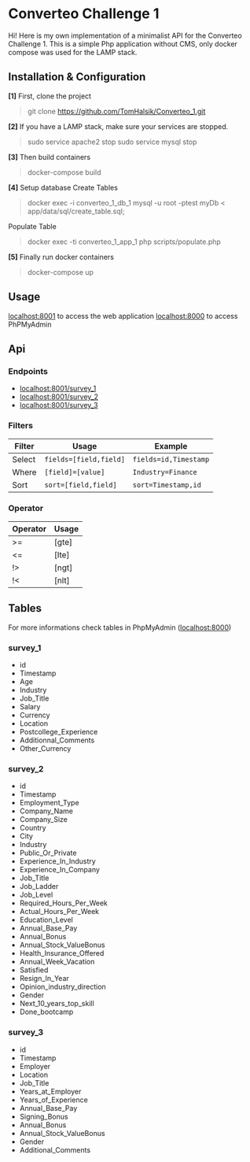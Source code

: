 # Converteo Challenge 1

Hi! Here is my own implementation of a minimalist API for the Converteo Challenge 1. This is a simple Php application without CMS, only docker compose was used for the LAMP stack.

## Installation & Configuration

**[1]** First, clone the project
> git clone https://github.com/TomHalsik/Converteo_1.git

**[2]** If you have a LAMP stack, make sure your services are stopped.
> sudo service apache2 stop
> sudo service mysql stop

**[3]** Then build containers
> docker-compose build

**[4]** Setup database
Create Tables
> docker exec -i converteo_1_db_1 mysql -u root -ptest myDb  < app/data/sql/create_table.sql;

Populate Table
> docker exec -ti converteo_1_app_1 php scripts/populate.php

**[5]** Finally run docker containers
> docker-compose up



## Usage

[localhost:8001](localhost:8001) to access the web application
[localhost:8000](localhost:8000) to access PhPMyAdmin

## Api

### Endpoints
- [localhost:8001/survey_1](localhost:8001/survey_1)
- [localhost:8001/survey_2](localhost:8001/survey_2)
- [localhost:8001/survey_3](localhost:8001/survey_3)

### Filters

|Filter          |Usage                          |Example                      |
|----------------|-------------------------------|-----------------------------|
|Select          |`fields=[field,field]`         |`fields=id,Timestamp`        |
|Where           |`[field]=[value]`              |`Industry=Finance`           |
|Sort            |`sort=[field,field]`           |`sort=Timestamp,id`             |

### Operator

|Operator        |Usage                          |
|----------------|-------------------------------|
|\>=             |[gte]                          |
|<=              |[lte]                          |
|!>              |[ngt]                          |
|!<              |[nlt]                          |



## Tables

For more informations check tables in PhpMyAdmin ([localhost:8000](localhost:8000))

### survey_1

- id
- Timestamp
- Age
- Industry
- Job_Title
- Salary
- Currency
- Location
- Postcollege_Experience
- Additionnal_Comments
- Other_Currency

### survey_2
- id
- Timestamp
- Employment_Type
- Company_Name
- Company_Size
- Country
- City
- Industry
- Public_Or_Private
- Experience_In_Industry
- Experience_In_Company
- Job_Title
- Job_Ladder
- Job_Level
- Required_Hours_Per_Week
- Actual_Hours_Per_Week
- Education_Level
- Annual_Base_Pay
- Annual_Bonus
- Annual_Stock_ValueBonus
- Health_Insurance_Offered
- Annual_Week_Vacation
- Satisfied
- Resign_In_Year
- Opinion_industry_direction
- Gender
- Next_10_years_top_skill
- Done_bootcamp

### survey_3
- id
- Timestamp
- Employer
- Location
- Job_Title
- Years_at_Employer
- Years_of_Experience
- Annual_Base_Pay
- Signing_Bonus
- Annual_Bonus
- Annual_Stock_ValueBonus
- Gender
- Additional_Comments